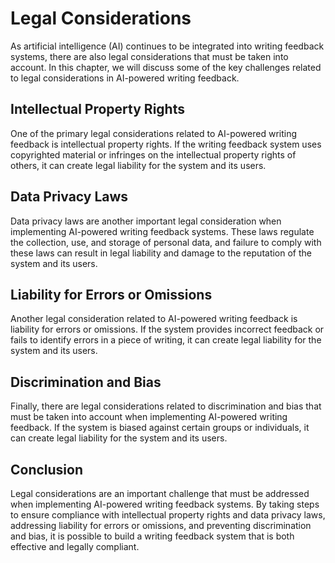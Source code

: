 Legal Considerations
=====================================================================

As artificial intelligence (AI) continues to be integrated into writing feedback systems, there are also legal considerations that must be taken into account. In this chapter, we will discuss some of the key challenges related to legal considerations in AI-powered writing feedback.

Intellectual Property Rights
----------------------------

One of the primary legal considerations related to AI-powered writing feedback is intellectual property rights. If the writing feedback system uses copyrighted material or infringes on the intellectual property rights of others, it can create legal liability for the system and its users.

Data Privacy Laws
-----------------

Data privacy laws are another important legal consideration when implementing AI-powered writing feedback systems. These laws regulate the collection, use, and storage of personal data, and failure to comply with these laws can result in legal liability and damage to the reputation of the system and its users.

Liability for Errors or Omissions
---------------------------------

Another legal consideration related to AI-powered writing feedback is liability for errors or omissions. If the system provides incorrect feedback or fails to identify errors in a piece of writing, it can create legal liability for the system and its users.

Discrimination and Bias
-----------------------

Finally, there are legal considerations related to discrimination and bias that must be taken into account when implementing AI-powered writing feedback. If the system is biased against certain groups or individuals, it can create legal liability for the system and its users.

Conclusion
----------

Legal considerations are an important challenge that must be addressed when implementing AI-powered writing feedback systems. By taking steps to ensure compliance with intellectual property rights and data privacy laws, addressing liability for errors or omissions, and preventing discrimination and bias, it is possible to build a writing feedback system that is both effective and legally compliant.
